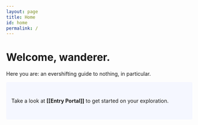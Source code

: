 ```yaml
---
layout: page
title: Home
id: home
permalink: /
---
```


# Welcome, wanderer.

Here you are: an evershifting guide to nothing, in particular. 

<p style="padding: 3em 1em; background: #f5f7ff; border-radius: 4px;">
  Take a look at <span style="font-weight: bold">[[Entry Portal]]</span> to get started on your exploration.
</p>


<style>
  .wrapper {
    max-width: 46em;
  }
</style>
